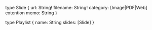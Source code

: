 

type Slide {
  url: String!
  filename: String!
  category: [Image|PDF|Web]
  extention
  memo: String
}

type Playlist {
  name: String
  slides: [Slide]
}
